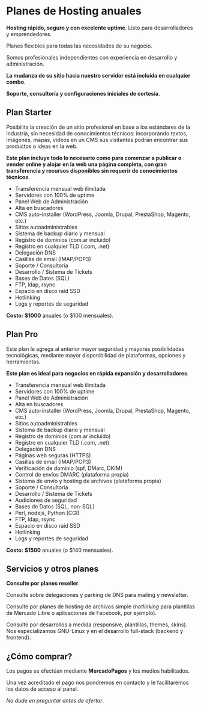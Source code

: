 # Planes de Hosting anuales

__Hosting rápido, seguro y con excelente uptime__. Listo para desarrolladores y
emprendedores.

Planes flexibles para todas las necesidades de su negocio.

Somos profesionales independientes con experiencia en desarrollo y administración.

__La mudanza de su sitio hacia nuestro servidor está incluida en cualquier combo__.

__Soporte, consultoría y configuraciones iniciales de cortesía__.

## Plan Starter

Posibilita la creación de un sitio profesional en base a los estándares de la
industria, sin necesidad de conocimientos técnicos: incorporando textos,
imágenes, mapas, videos en un CMS sus visitantes podrán encontrar sus productos
o ideas en la web.

__Este plan incluye todo lo necesario como para comenzar a publicar o vender
online y alojar en la web una página completa, con gran transferencia y recursos
disponibles sin requerir de conocimientos técnicos__.

* Transferencia mensual web ilimitada
* Servidores con 100% de uptime
* Panel Web de Administración
* Alta en buscadores
* CMS auto-installer (WordPress, Joomla, Drupal, PrestaShop, Magento, etc.)
* Sitios autoadministrables
* Sistema de backup diario y mensual
* Registro de dominios (com.ar incluido)
* Registro en cualquier TLD (.com, .net)
* Delegación DNS
* Casillas de email (IMAP/POP3)
* Soporte / Consultoría
* Desarrollo / Sistema de Tickets
* Bases de Datos (SQL)
* FTP, ldap, rsync
* Espacio en disco raíd SSD
* Hotlinking
* Logs y reportes de seguridad

__Costo:__ __$1000__ anuales (o $100 mensuales).

## Plan Pro

Este plan le agrega al anterior mayor seguridad y mayores posibilidades 
tecnológicas, mediante mayor disponibilidad de plataformas, opciones y
herramientas.

__Este plan es ideal para negocios en rápida expansión y desarrolladores__.

* Transferencia mensual web ilimitada
* Servidores con 100% de uptime
* Panel Web de Administración
* Alta en buscadores
* CMS auto-installer (WordPress, Joomla, Drupal, PrestaShop, Magento, etc.)
* Sitios autoadministrables
* Sistema de backup diario y mensual
* Registro de dominios (com.ar incluído)
* Registro en cualquier TLD (.com, .net)
* Delegación DNS
* Páginas web seguras (HTTPS)
* Casillas de email (IMAP/POP3)
* Verificación de dominio (spf, DMarc, DKIM)
* Control de envíos DMARC (plataforma propia)
* Sistema de envío y hosting de archivos (plataforma propia)
* Soporte / Consultoria
* Desarrollo / Sistema de Tickets
* Audiciones de seguridad
* Bases de Datos (SQL, non-SQL)
* Perl, nodejs, Python (CGI)
* FTP, ldap, rsync
* Espacio en disco raíd SSD
* Hotlinking
* Logs y reportes de seguridad

__Costo:__ __$1500__ anuales (o $140 mensuales).


## Servicios y otros planes

__Consulte por planes reseller__.

Consulte sobre delegaciones y parking de DNS para mailing y newsletter.

Consulte por planes de hosting de archivos simple (_hotlinking_ para plantillas de
Mercado Libre o aplicaciones de Facebook, por ejemplo).

Consulte por desarrollos a medida (responsive, plantillas, themes, skins).
Nos especializamos GNU-Linux y en el desarrollo full-stack (backend y frontend).

## ¿Cómo comprar?

Los pagos se efectúan mediante __MercadoPagos__ y los medios habilitados.

Una vez acreditado el pago nos pondremos en contacto y le facilitaremos los
datos de acceso al panel. 

_No dude en preguntar antes de ofertar_.
